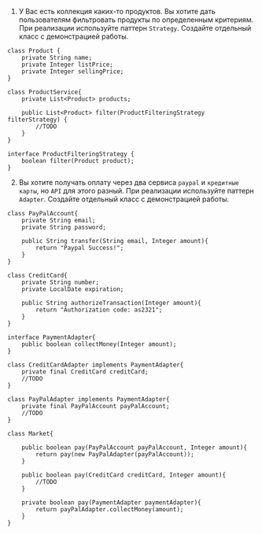 1. У Вас есть коллекция каких-то продуктов. Вы хотите дать пользователям фильтровать продукты по определенным критериям.
При реализации используйте паттерн `Strategy`. Создайте отдельный класс с демонстрацией работы.
``` 
class Product {
    private String name;
    private Integer listPrice;
    private Integer sellingPrice;
}
```
```
class ProductService{
    private List<Product> products;
    
    public List<Product> filter(ProductFilteringStrategy filterStrategy) {
        //TODO
    }
}
```
```
interface ProductFilteringStrategy {
    boolean filter(Product product);
}
```
2. Вы хотите получать оплату через два сервиса `paypal` и `кредитные карты`, но `API` для этого разный.
При реализации используйте паттерн `Adapter`. Создайте отдельный класс с демонстрацией работы.
```
class PayPalAccount{
    private String email;
    private String password;
    
    public String transfer(String email, Integer amount){
        return "Paypal Success!";
    }
}
```
```
class CreditCard{
    private String number;
    private LocalDate expiration;
    
    public String authorizeTransaction(Integer amount){
        return "Authorization code: as2321";
    }
}
```
```
interface PaymentAdapter{
    public boolean collectMoney(Integer amount);
}
```

```
class CreditCardAdapter implements PaymentAdapter{
    private final CreditCard creditCard;
    //TODO
}
```

```    
class PayPalAdapter implements PaymentAdapter{
    private final PayPalAccount payPalAccount;
    //TODO
}
```

```
class Market{
    
    public boolean pay(PayPalAccount payPalAccount, Integer amount){
        return pay(new PayPalAdapter(payPalAccount));   
    }
    
    public boolean pay(CreditCard creditCard, Integer amount){
        //TODO
    }
    
    private boolean pay(PaymentAdapter paymentAdapter){
        return payPalAdapter.collectMoney(amount);
    }
}
```
